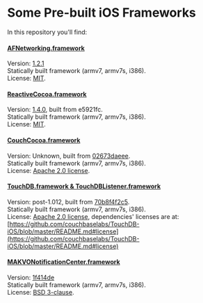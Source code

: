 Some Pre-built iOS Frameworks
=============================

In this repository you'll find:

#### [AFNetworking.framework](https://github.com/AFNetworking/AFNetworking)
Version: [1.2.1](https://github.com/AFNetworking/AFNetworking/commit/215a32e23c0d605983779d12d5026ced5cc2bf28)  
Statically built framework (armv7, armv7s, i386).  
License: [MIT](https://github.com/AFNetworking/AFNetworking/blob/master/LICENSE).

#### [ReactiveCocoa.framework](https://github.com/ReactiveCocoa/ReactiveCocoa)  
Version: [1.4.0](https://github.com/ReactiveCocoa/ReactiveCocoa/tree/v1.4.0), built from e5921fc.  
Statically built framework (armv7, armv7s, i386).  
License: [MIT](http://opensource.org/licenses/MIT).

#### [CouchCocoa.framework](https://github.com/couchbaselabs/CouchCocoa)  
Version: Unknown, built from [02673daeee](https://github.com/couchbaselabs/CouchCocoa/commit/02673daeee0c7454dfce5d590bfe297df096498e).  
Statically built framework (armv7, armv7s, i386).  
License: [Apache 2.0 license](http://www.apache.org/licenses/LICENSE-2.0.html).

#### [TouchDB.framework & TouchDBListener.framework](https://github.com/couchbaselabs/TouchDB-iOS)
Version: post-1.012, built from [70b8f4f2c5](https://github.com/couchbaselabs/TouchDB-iOS/commit/70b8f4f2c54b24a242529d6c0745df85e6d0e1b3).  
Statically built framework (armv7, armv7s, i386).  
License: [Apache 2.0 license](http://www.apache.org/licenses/LICENSE-2.0.html), dependencies' licenses are at: [https://github.com/couchbaselabs/TouchDB-iOS/blob/master/README.md#license](https://github.com/couchbaselabs/TouchDB-iOS/blob/master/README.md#license)

#### [MAKVONotificationCenter.framework](https://github.com/mikeash/MAKVONotificationCenter/)
Version: [1f414de](https://github.com/mikeash/MAKVONotificationCenter/commit/1f414de5dd2fd54fad6928a09794431ffa13f30f)  
Statically built framework (armv7, armv7s, i386).  
License: [BSD 3-clause](https://github.com/mikeash/MAKVONotificationCenter/blob/master/LICENSE).

